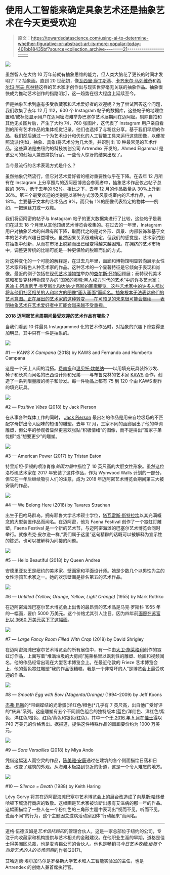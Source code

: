 # 使用人工智能来确定具象艺术还是抽象艺术在今天更受欢迎

> 原文：<https://towardsdatascience.com/using-ai-to-determine-whether-figurative-or-abstract-art-is-more-popular-today-401bb18435bf?source=collection_archive---------21----------------------->

![](img/c4d8214fefcead9abe7de8bac8c97689.png)

虽然智人在大约 10 万年前就有抽象思维的能力，但人类大脑花了更长的时间才发明了 T2 抽象画。直到 20 世纪初，像[瓦西里·康丁斯基](https://www.artsy.net/artist/wassily-kandinsky)、[卡齐米尔·马列维奇](https://www.artsy.net/artist/kasimir-severinovich-malevich)和[希尔玛·阿夫·克林特](https://www.artsy.net/artist/hilma-af-klint)这样的艺术家才创作出与现实世界毫无关联的抽象作品。抽象很快成为推动艺术创作的指路明灯，这一趋势在很大程度上延续至今。

但是抽象艺术到底有多受收藏家和艺术爱好者的欢迎呢？为了尝试回答这个问题，我们收集了去年 12 月 112，600 个 Instagram 帖子的数据库，这些帖子的地理位置和/或标签显示用户在迈阿密海滩举办巴塞尔艺术展期间在迈阿密。剔除自拍和其他无关图片后，产生了大约 74，760 张图片，这代表了 Instagram 用户亲自看到的所有艺术作品的集体视觉记录，他们也选择了与粉丝分享。基于我们早期的作品，我们然后通过一个为艺术设计和优化的人工智能工具来运行这些图像，以便按照流派(例如，抽象、具象)将艺术分为几大类，并识别出 10 种最常见的艺术作品。这些算法是由纽约的科技初创公司 Artrendex 开发的，Ahmed Elgammal 是该公司的创始人兼首席执行官。一些令人惊讶的结果出现了。

当今最流行的艺术表现方式是什么？

虽然抽象仍然流行，但它对艺术爱好者的相对重要性似乎在下降。在去年 12 月所有在 Instagram 上分享照片的迈阿密博览会参观者中，抽象艺术作品仅占帖子总数的 36%，低于去年的 52%。相比之下，去年 12 月的作品数量从 30%上升到 36%。第三个最受欢迎的类别是以某种方式涉及风景或室内的艺术作品，占 18%。主要基于文本的艺术品占 9%，而只有 1%的图像代表特定的物体——例如，一把螺丝刀或一双鞋。

我们将迈阿密的帖子与 Instagram 帖子的更大数据集进行了比较，这些帖子是我们在过去 18 个月里从其他顶级艺术博览会收集的。在过去的一年里，Instagram 用户对抽象艺术的兴趣有所下降，取而代之的是对外形、风景、内部装饰和基于文本的艺术的兴趣日益增长。虽然因果关系很难确定，但我们的感觉是，艺术家试图在抽象中创新，从而在市场上脱颖而出已经变得越来越困难。在拥挤的艺术市场中，调整更传统的比喻可能是一种更保险的脱颖而出的方式。

对这种变化的一个可能的解释是，在过去几年里，画廊和博物馆明显转向展示女性艺术家和有色人种艺术家的作品。这种艺术的一个显著特征是它倾向于表现和肖像。最近的例子包括在[现代艺术博物馆](https://www.artsy.net/museum-of-modern-art)举办的[查尔斯·怀特](https://www.artsy.net/artist/charles-white-1)回顾展；泰特现代美术馆和布鲁克林博物馆[举办的“国家的灵魂:黑人权力时代的艺术”中的许多艺术家；恩迪卡·阿库尼里·克罗斯比](https://www.artsy.net/brooklyn-museum)[和达纳·史高斯](https://www.artsy.net/artist/njideka-akunyili-crosby)[的画廊展览。这些艺术家中的许多人都以将与他们社区相关的人和地方的图像“画入画面”而闻名。抽象根本无法表达他们的艺术意图。正在展出的艺术家的这种转变——在可预见的未来很可能会继续——表明抽象艺术在艺术爱好者中可能会越来越不受重视。](https://www.artsy.net/artist/dana-schutz)

**2018 迈阿密艺术周期间最受欢迎的艺术作品有哪些？**

当我们看到 10 件最具 Instagrammed 化的艺术作品时，对抽象的兴趣下降变得更加明显，其中只有一件是抽象的。

![](img/a0d748ac94fc364dcf48d037339df84f.png)

#1 — *KAWS X Campana* (2018) by KAWS and Fernando and Humberto Campana

这是一个天上人间的混搭。[费南多](https://www.artsy.net/artist/fernando-campana)和[温贝托·坎帕纳](https://www.artsy.net/artist/humberto-campana)——以用填充玩具装饰沙发、椅子和长凳而闻名的巴西设计师和兄弟——与布鲁克林的艺术家 [KAWS](https://www.artsy.net/artist/kaws) 合作，创造了一系列限量版的椅子和沙发。每一件物品上都有 75 到 120 个由 KAWS 制作的填充玩具。

![](img/d09a5695d2db43ec2bd891c292754f9d.png)

#2 — *Positive Vibes* (2018) by Jack Pierson

在从事各种媒体工作的同时， [Jack Pierson](https://www.artsy.net/artist/jack-pierson) 最出名的作品是用来自垃圾场的不匹配字母拼出令人回味的短语的雕塑。去年 12 月，三家不同的画廊展出了他的单词雕塑，但公平的参观者显然更喜欢张贴“积极情绪”的图像，而不是拼出“富家子弟忧郁”或“想要更少”的雕塑。

![](img/be811e360f2201233340b5633c942909.png)

#3 — American Power (2017) by Tristan Eaton

特里斯坦·伊顿的喷漆肖像*美国力量*中描绘了 10 英尺高的大胆女性形象。虽然这位洛杉矶艺术家在 2017 年安装了这件作品，作为 Wynwood Walls 计划的一部分，但它在一年后继续吸引人们的注意，成为 2018 年迈阿密艺术博览会期间第三大被安装的作品。

![](img/c6d38d7b0b0b0eb51300b2317fbb3fe8.png)

#4 — We Belong Here (2018) by Tavares Strachan

出生于巴哈马群岛，拥有耶鲁大学艺术硕士学位，[塔瓦雷斯·斯特拉坎](https://www.artsy.net/artist/tavares-strachan)以其充满概念的大型装置作品而闻名。在迈阿密，他为 Faena Festival 创作了一个霓虹灯雕塑，Faena Festival 是一个新的艺术节，与迈阿密海滩的巴塞尔艺术博览会同时举行。就像杰克·皮尔逊一样,“我们属于这里”这句精辟的话既可以被解释为宣示性的陈述，也可以被解释为间接的问题。

![](img/47969faa14c7b1343c21890965bfd89b.png)

#5 — Hello Beautiful (2018) by Queen Andrea

安德里亚女王是纽约的美术家、壁画家和平面设计师。她是少数几个以男性为主的女性涂鸦艺术家之一。她的欢乐壁画是排名第五的艺术作品。

![](img/6146c15828ce2f275f882d7e4caa47a2.png)

#6 — *Untitled (Yellow, Orange, Yellow, Light Orange)* (1955) by Mark Rothko

在迈阿密海滩巴塞尔艺术博览会上出售的最昂贵的艺术品是马克·罗斯科 1955 年的一幅画，要价 5000 万美元。这个价格尤其引人注目，因为四年前[画廊在苏富比以 3660 万美元买下了这幅画](https://www.artsy.net/article/artsy-editorial-sold-art-basel-miami-beach-12-10-18)。

![](img/1c09bc29dbabc392067547ba5b519a96.png)

#7 — *Large Fancy Room Filled With Crap* (2018) by David Shrigley

在迈阿密海滩巴塞尔艺术博览会的所有展位中，有一件由[大卫·施莱格利](https://www.artsy.net/artist/david-shrigley)创作的霓虹灯作品，上面写着“堆满垃圾的大房间”施莱格里以讽刺性的雕塑、绘画和视频闻名，他的作品经常出现在大型艺术博览会上。在最近伦敦的 Frieze 艺术博览会上，他的蓝色霓虹雕塑“我的作品很糟糕，我是一个非常坏的人”是博览会上最受欢迎的作品。

![](img/cc1899deec146e9728be76e189b496dd.png)

#8 — *Smooth Egg with Bow (Magenta/Orange)* (1994–2009) by Jeff Koons

[杰弗·昆斯](https://www.artsy.net/artist/jeff-koons)的*带蝴蝶结的光滑蛋(洋红色/橙色)*几乎有 7 英尺高，出自他广受好评的“庆典”系列。这座雕塑有五个不同颜色组合的独特版本(蓝色/洋红色、洋红色/紫色、洋红色/橙色、红色/黄色和银色/红色)，其中一个[于 2016 年 5 月在佳士得](https://www.christies.com/lotfinder/Lot/jeff-koons-b-1955-smooth-egg-with-5994676-details.aspx)以 740 万美元的价格售出。据报道，提供这件特殊作品的画廊要价约为 1000 万美元。

![](img/47aba8fcba71f650b0966e8778199115.png)

#9 — *Sora Versailles* (2018) by Miya Ando

凭借这幅迷人而空灵的作品，[陈美雅·安藤](https://www.artsy.net/artist/miya-ando)通过在建筑的各个侧面描绘日落和日出，改变了建筑的外观。从海滩木板路到邻近的街道，这是一个令人难忘的地方。

![](img/330932a956abd853359ba7c5ec4e1147.png)

#10 — *Silence = Death* (1988) by Keith Haring

Lévy Gorvy 将其在迈阿密海滩巴塞尔艺术博览会上的展台改造成了向[基斯·哈林](https://www.artsy.net/artist/keith-haring)曼哈顿下城流行商店的致敬。这幅画是艺术家被诊断出患有艾滋病的那一年的作品。这幅画描绘了一些人在一个粉红色的三角形主题中表现出“视而不见，听而不见，说而不闻”的行为，这个主题因艾滋病活动家团体“行动起来”而闻名。

___________________________________

道格·伍德汉姆是*艺术信托顾问*的管理合伙人，这是一家总部位于纽约的公司，专注于向收藏家和机构提供与艺术相关的金融建议。在他职业生涯的早期，道格是佳士得美洲区总裁，也是麦肯锡公司的合伙人。他也是畅销书*今日艺术收藏:给每个热爱艺术的人的市场洞察*的作者(2017)。

艾哈迈德·埃尔加马尔是罗格斯大学艺术和人工智能实验室的主任，也是 Artrendex 的创始人兼首席执行官。
